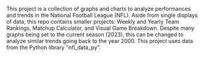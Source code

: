 This project is a collection of graphs and charts to analyze performances and trends in the National Football League (NFL). Aside from single displays of data, this repo contains smaller projects: Weekly and Yearly Team Rankings, Matchup Calculator, and Visual Game Breakdown. Despite many graphs being set to the current season (2023), this can be changed to analyze similar trends going back to the year 2000. This project uses data from the Python library "nfl_data_py".
